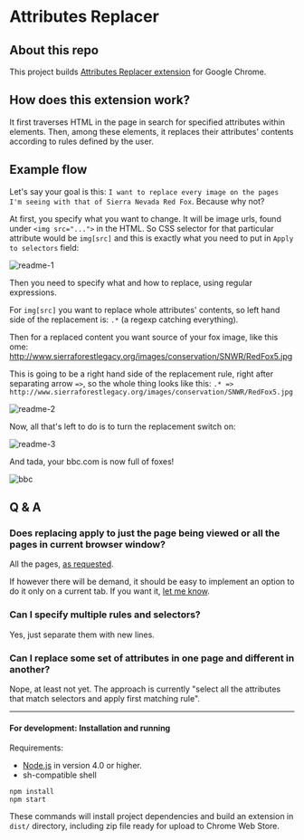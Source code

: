 # Attributes Replacer

## About this repo

This project builds [Attributes Replacer extension](https://chrome.google.com/webstore/detail/attributes-replacer/blchhkbbijehipelagipdngfhiolahko) for Google Chrome.

## How does this extension work?

It first traverses HTML in the page in search for specified attributes within elements.
Then, among these elements, it replaces their attributes' contents according to rules defined by the user.

## Example flow

Let's say your goal is this: `I want to replace every image on the pages I'm seeing with that of Sierra Nevada Red Fox`. Because why not?

At first, you specify what you want to change.
It will be image urls, found under `<img src="...">` in the HTML.
So CSS selector for that particular attribute would be `img[src]` and this is exactly what you need to put in `Apply to selectors` field:

![readme-1](https://cloud.githubusercontent.com/assets/1783785/18214756/aece19a8-714e-11e6-8a3b-c5ce0f387db1.png)

Then you need to specify what and how to replace, using regular expressions.

For `img[src]` you want to replace whole attributes' contents, so left hand side of the replacement is: `.*` (a regexp catching everything).

Then for a replaced content you want source of your fox image, like this ome: http://www.sierraforestlegacy.org/images/conservation/SNWR/RedFox5.jpg

This is going to be a right hand side of the replacement rule, right after separating arrow `=>`, so the whole thing looks like this: `.* => http://www.sierraforestlegacy.org/images/conservation/SNWR/RedFox5.jpg`

![readme-2](https://cloud.githubusercontent.com/assets/1783785/18214757/aed53e7c-714e-11e6-96cd-97f3cb7f6470.png)

Now, all that's left to do is to turn the replacement switch on:

![readme-3](https://cloud.githubusercontent.com/assets/1783785/18214758/aed79424-714e-11e6-87c0-b80e31587960.png)

And tada, your bbc.com is now full of foxes!

![bbc](https://cloud.githubusercontent.com/assets/1783785/18214815/f0909992-714e-11e6-8761-00df72b7467d.png)

## Q & A

### Does replacing apply to just the page being viewed or all the pages in current browser window?
All the pages, [as requested](https://github.com/kjarmicki/attributes-replacer/issues/3).

If however there will be demand, it should be easy to implement an option to do it only on a current tab. If you want it, [let me know](https://github.com/kjarmicki/attributes-replacer/issues).

### Can I specify multiple rules and selectors?
Yes, just separate them with new lines.

### Can I replace some set of attributes in one page and different in another?
Nope, at least not yet. The approach is currently "select all the attributes that match selectors and apply first matching rule".

___

#### For development: Installation and running

Requirements:
* [Node.js](https://nodejs.org) in version 4.0 or higher.
* sh-compatible shell

```
npm install
npm start
```
These commands will install project dependencies and build an extension in ```dist/``` directory,
including zip file ready for upload to Chrome Web Store.

